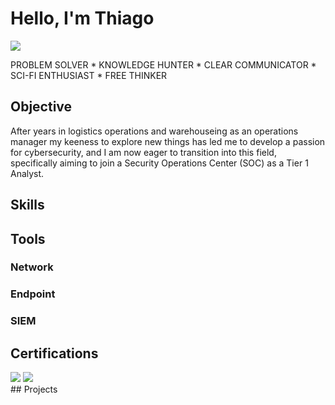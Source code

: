 # Hello, I'm Thiago
<a href="www.linkedin.com/in/thiago-correia-34a39551"><img src="https://img.shields.io/badge/-LinkedIn-0072b1?&style=for-the-badge&logo=linkedin&logoColor=white" /></a>


PROBLEM SOLVER * KNOWLEDGE HUNTER * CLEAR COMMUNICATOR * SCI-FI ENTHUSIAST * FREE THINKER


## Objective

After years in logistics operations and warehouseing as an operations manager my keeness to explore new things has led me to develop a passion for cybersecurity, and I am now eager to transition into this field, specifically aiming to join a Security Operations Center (SOC) as a Tier 1 Analyst.

## Skills


## Tools


### Network
<div>
</div>

### Endpoint


### SIEM


## Certifications
<div>
<img src="https://img.shields.io/badge/-Security%2B-FF0000?&style=for-the-badge&logo=CompTIA&logoColor=white" />
<img src="https://img.shields.io/badge/-IBM%20Technical%20Support%20Certificate-blue?style=for-the-badge&logo=IBM&logoColor=white" />


</div>
## Projects

